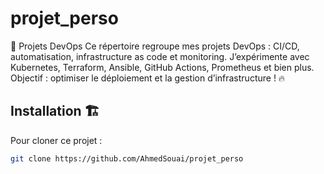 # projet_perso
🚀 Projets DevOps Ce répertoire regroupe mes projets DevOps : CI/CD, automatisation, infrastructure as code et monitoring. J’expérimente avec Kubernetes, Terraform, Ansible, GitHub Actions, Prometheus et bien plus. Objectif : optimiser le déploiement et la gestion d’infrastructure ! 🔥

## Installation 🏗️

Pour cloner ce projet :

```bash
git clone https://github.com/AhmedSouai/projet_perso
